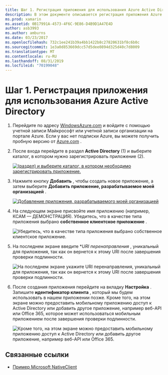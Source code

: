 ```yaml
---
title: Шаг 1. Регистрация приложения для использования Azure Active Directory
description: В этом документе описывается регистрация приложения Azure с Azure Active Directory для безопасного доступа мобильных клиентов.
ms.prod: xamarin
ms.assetid: 0B17991A-4573-4F6C-9E86-D4B9D1A47E4D
author: asb3993
ms.author: amburns
ms.date: 03/23/2017
ms.openlocfilehash: 732c1ee241b39a4bb1422b8c27820631bf8c6b0c
ms.sourcegitcommit: 1e3a0d853669dcc57d5dee0894d325d40c7d8009
ms.translationtype: MT
ms.contentlocale: ru-RU
ms.lasthandoff: 08/31/2019
ms.locfileid: "70199048"
---
```

# <a name="step-1-register-an-app-to-use-azure-active-directory"></a>Шаг 1. Регистрация приложения для использования Azure Active Directory

1. Перейдите по адресу [WindowsAzure.com](https://manage.windowsazure.com) и войдите с помощью учетной записи Майкрософт или учетной записи организации на портале Azure. Если у вас нет подписки Azure, вы можете получить пробную версию от [Azure.com](https://www.azure.com) .

2. После входа перейдите в раздел **Active Directory** (1) и выберите каталог, в котором нужно зарегистрировать приложение (2).

   [![](register-images/01.-active-directory-in-azure-portal-sml.jpg "(раздел) и выберите каталог, в котором необходимо зарегистрировать приложение.")](register-images/01.-active-directory-in-azure-portal.jpg#lightbox)

3. Нажмите кнопку **Добавить** , чтобы создать новое приложение, а затем выберите **Добавить приложение, разрабатываемое моей организацией** .

   [![](register-images/02.-add-new-application-sml.jpg "Добавление приложения, разрабатываемого моей организацией")](register-images/02.-add-new-application.jpg#lightbox)

4. На следующем экране присвойте имя приложению (например, КСАМ — ДЕМОНСТРАЦИЯ).
   Убедитесь, что в качестве типа приложения выбрано **собственное клиентское приложение** .

   ![](register-images/03.-app-name.jpg "Убедитесь, что в качестве типа приложения выбрано собственное клиентское приложение.")

5. На последнем экране введите **URI перенаправления* , уникальный для приложения, так как он вернется к этому URI после завершения проверки подлинности.

   ![](register-images/04.-app-redirect.jpg "На последнем экране укажите URI перенаправления, уникальный для приложения, так как он вернется к этому URI после завершения проверки подлинности.")

6. После создания приложения перейдите на вкладку **Настройка** . Запишите **идентификатор клиента** , который мы будем использовать в нашем приложении позже. Кроме того, на этом экране можно предоставить мобильному приложению доступ к Active Directory или добавить другое приложение, например веб-API или Office 365, которое может использоваться мобильным приложением после завершения проверки подлинности.

   ![](register-images/05.-configure.jpg "Кроме того, на этом экране можно предоставить мобильному приложению доступ к Active Directory или добавить другое приложение, например веб-API или Office 365.")



## <a name="related-links"></a>Связанные ссылки

- [Пример Microsoft NativeClient](https://github.com/AzureADSamples/NativeClient-MultiTarget-DotNet)
